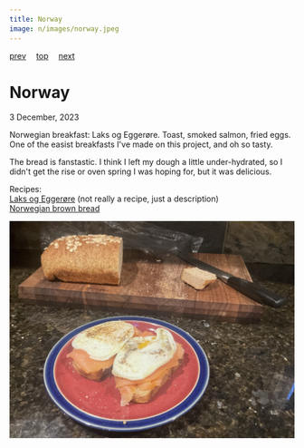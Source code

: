```yaml
---
title: Norway
image: n/images/norway.jpeg
---
```

[prev](north_macedonia.md)&emsp;
[top](../index.md)&emsp;
[next](../o/oman.md)
# Norway
3 December, 2023

Norwegian breakfast: Laks og Egger&oslash;re. Toast, smoked salmon,
fried eggs. One of the easist breakfasts I've made on this project,
and oh so tasty.

The bread is fanstastic. I think I left my dough a little
under-hydrated, so I didn't get the rise or oven spring I was hoping
for, but it was delicious.

Recipes:<br>
[Laks og Egger&oslash;re](https://nomadsunveiled.com/norwegian-breakfast-in-norway/)
(not really a recipe, just a description)<br>
[Norwegian brown bread](https://true-north-kitchen.com/norwegian-brown-bread-with-oats-and-rye/)<br>

![breakfast](images/norway.jpeg)
